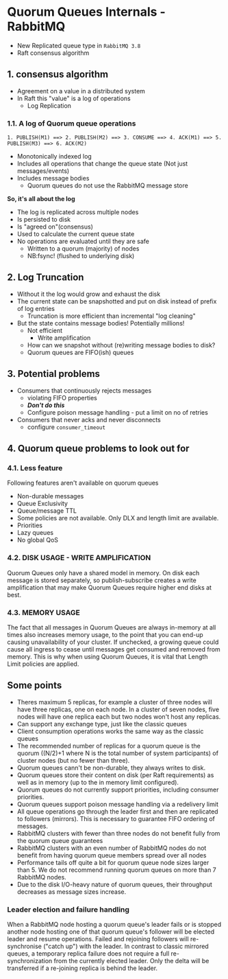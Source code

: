 # Quorum Queues Internals - RabbitMQ

- New Replicated queue type in `RabbitMQ 3.8`
- Raft consensus algorithm

## 1. consensus algorithm

- Agreement on a value in a distributed system
- In Raft this "value" is a log of operations
    - Log Replication

### 1.1. A log of Quorum queue operations

```
1. PUBLISH(M1) ==> 2. PUBLISH(M2) ==> 3. CONSUME ==> 4. ACK(M1) ==> 5. PUBLISH(M3) ==> 6. ACK(M2)
```

- Monotonically indexed log
- Includes all operations that change the queue state (Not just messages/events)
- Includes message bodies
    - Quorum queues do not use the RabbitMQ message store

**So, it's all about the log**

- The log is replicated across multiple nodes
- Is persisted to disk
- Is "agreed on"(consensus)
- Used to calculate the current queue state
- No operations are evaluated until they are safe
    - Written to a quorum (majority) of nodes
    - NB:fsync! (flushed to underlying disk)

## 2. Log Truncation

- Without it the log would grow and exhaust the disk
- The current state can be snapshotted and put on disk instead of prefix of log entries
    - Truncation is more efficient than incremental "log cleaning"
- But the state contains message bodies! Potentially millions!
    - Not efficient
        - Write amplification
    - How can we snapshot without (re)writing message bodies to disk?
    - Quorum queues are FIFO(ish) queues

## 3. Potential problems

- Consumers that continuously rejects messages
    - violating FIFO properties
    - _**Don't do this**_
    - Configure poison message handling - put a limit on no of retries
- Consumers that never acks and never disconnects
    - configure `consumer_timeout`

## 4. Quorum queue problems to look out for

### 4.1. Less feature

Following features aren't available on quorum queues

- Non-durable messages
- Queue Exclusivity
- Queue/message TTL
- Some policies are not available. Only DLX and length limit are available.
- Priorities
- Lazy queues
- No global QoS

### 4.2. DISK USAGE - WRITE AMPLIFICATION

Quorum Queues only have a shared model in memory. On disk each message is stored separately, so publish-subscribe
creates a write amplification that may make Quorum Queues require higher end disks at best.

### 4.3. MEMORY USAGE

The fact that all messages in Quorum Queues are always in-memory at all times also increases memory usage, to the point
that you can end-up causing unavailability of your cluster. If unchecked, a growing queue could cause all ingress to
cease until messages get consumed and removed from memory. This is why when using Quorum Queues, it is vital that Length
Limit policies are applied. 


## Some points
- Theres maximum 5 replicas, for example a cluster of three nodes will have three replicas, one on each node. In a cluster of seven nodes, five nodes will have one replica each but two nodes won't host any replicas.
- Can support any exchange type, just like the classic queues
- Client consumption operations works the same way as the classic queues
- The recommended number of replicas for a quorum queue is the quorum ((N/2)+1 where N is the total number of system participants) of cluster nodes (but no fewer than three).
- Quorum queues cann't be non-durable, they always writes to disk.
- Quorum queues store their content on disk (per Raft requirements) as well as in memory (up to the in memory limit configured).
- Quorum queues do not currently support priorities, including consumer priorities.
- Quorum queues support poison message handling via a redelivery limit
- All queue operations go through the leader first and then are replicated to followers (mirrors). This is necessary to guarantee FIFO ordering of messages.
- RabbitMQ clusters with fewer than three nodes do not benefit fully from the quorum queue guarantees
- RabbitMQ clusters with an even number of RabbitMQ nodes do not benefit from having quorum queue members spread over all nodes
- Performance tails off quite a bit for quorum queue node sizes larger than 5. We do not recommend running quorum queues on more than 7 RabbitMQ nodes.
- Due to the disk I/O-heavy nature of quorum queues, their throughput decreases as message sizes increase.



### Leader election and failure handling
When a RabbitMQ node hosting a quorum queue's leader fails or is stopped another node hosting one of that quorum queue's follower will be elected leader and resume operations. Failed and rejoining followers will re-synchronise ("catch up") with the leader. In contrast to classic mirrored queues, a temporary replica failure does not require a full re-synchronization from the currently elected leader. Only the delta will be transferred if a re-joining replica is behind the leader.


